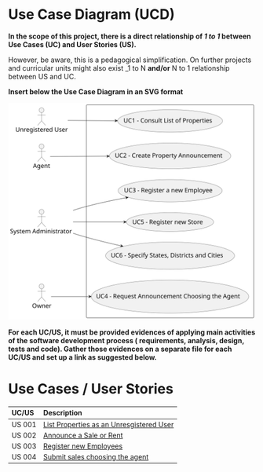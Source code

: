 # Use Case Diagram (UCD)

**In the scope of this project, there is a direct relationship of _1 to 1_ between Use Cases (UC) and User Stories (US).**

However, be aware, this is a pedagogical simplification. On further projects and curricular units might also exist _1 to
N **and/or** N to 1 relationship between US and UC.

**Insert below the Use Case Diagram in an SVG format**

![Use Case Diagram](svg/use-case-diagram.svg)

**For each UC/US, it must be provided evidences of applying main activities of the software development process (
requirements, analysis, design, tests and code). Gather those evidences on a separate file for each UC/US and set up a
link as suggested below.**

# Use Cases / User Stories

| UC/US  | Description                                                       |                   
|:-------|:------------------------------------------------------------------|
| US 001 | [List Properties as an Unresgistered User](../../us001/Readme.md) |
| US 002 | [Announce a Sale or Rent](../../us002/Readme.md)                  |
| US 003 | [Register new Employees](../../us003/Readme.md)                   |
| US 004 | [Submit sales choosing the agent](../../us004/Readme.md)          |
